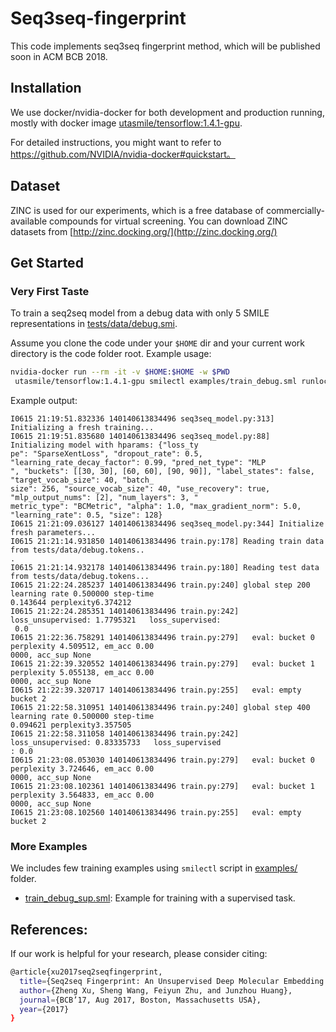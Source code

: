 # Seq3seq-fingerprint

This code implements seq3seq fingerprint method, which will be published soon in ACM BCB 2018.

## Installation

We use docker/nvidia-docker for both development and production running, mostly with docker image [utasmile/tensorflow:1.4.1-gpu](https://hub.docker.com/r/utasmile/tensorflow/).

For detailed instructions, you might want to refer to https://github.com/NVIDIA/nvidia-docker#quickstart。

## Dataset

ZINC is used for our experiments, which is a free database of commercially-available compounds for virtual screening. You can download ZINC datasets from [http://zinc.docking.org/](http://zinc.docking.org/)

## Get Started

### Very First Taste

To train a seq2seq model from a debug data with only 5 SMILE representations in [tests/data/debug.smi](tests/data/debug.smi).

Assume you clone the code under your `$HOME` dir and your current work directory is the code folder root.
Example usage:
```bash
nvidia-docker run --rm -it -v $HOME:$HOME -w $PWD
 utasmile/tensorflow:1.4.1-gpu smilectl examples/train_debug.sml runlocal
```

Example output:
```
I0615 21:19:51.832336 140140613834496 seq3seq_model.py:313] Initializing a fresh training...
I0615 21:19:51.835680 140140613834496 seq3seq_model.py:88] Initializing model with hparams: {"loss_ty
pe": "SparseXentLoss", "dropout_rate": 0.5, "learning_rate_decay_factor": 0.99, "pred_net_type": "MLP
", "buckets": [[30, 30], [60, 60], [90, 90]], "label_states": false, "target_vocab_size": 40, "batch_
size": 256, "source_vocab_size": 40, "use_recovery": true, "mlp_output_nums": [2], "num_layers": 3, "
metric_type": "BCMetric", "alpha": 1.0, "max_gradient_norm": 5.0, "learning_rate": 0.5, "size": 128}
I0615 21:21:09.036127 140140613834496 seq3seq_model.py:344] Initialize fresh parameters...
I0615 21:21:14.931850 140140613834496 train.py:178] Reading train data from tests/data/debug.tokens..
.
I0615 21:21:14.932178 140140613834496 train.py:180] Reading test data from tests/data/debug.tokens...
I0615 21:22:24.285237 140140613834496 train.py:240] global step 200 learning rate 0.500000 step-time 
0.143644 perplexity6.374212
I0615 21:22:24.285351 140140613834496 train.py:242]   loss_unsupervised: 1.7795321   loss_supervised:
 0.0
I0615 21:22:36.758291 140140613834496 train.py:279]   eval: bucket 0 perplexity 4.509512, em_acc 0.00
0000, acc_sup None
I0615 21:22:39.320552 140140613834496 train.py:279]   eval: bucket 1 perplexity 5.055138, em_acc 0.00
0000, acc_sup None
I0615 21:22:39.320717 140140613834496 train.py:255]   eval: empty bucket 2
I0615 21:22:58.310951 140140613834496 train.py:240] global step 400 learning rate 0.500000 step-time 
0.094621 perplexity3.357505
I0615 21:22:58.311058 140140613834496 train.py:242]   loss_unsupervised: 0.83335733   loss_supervised
: 0.0
I0615 21:23:08.053030 140140613834496 train.py:279]   eval: bucket 0 perplexity 3.724646, em_acc 0.00
0000, acc_sup None
I0615 21:23:08.102361 140140613834496 train.py:279]   eval: bucket 1 perplexity 3.564833, em_acc 0.00
0000, acc_sup None
I0615 21:23:08.102560 140140613834496 train.py:255]   eval: empty bucket 2
```

### More Examples

We includes few training examples using `smilectl` script in [examples/](examples/) folder.

- [train_debug_sup.sml](examples/train_debug_sup.sml): Example for training with a supervised task.

## References:
If our work is helpful for your research, please consider citing:
```bash
@article{xu2017seq2seqfingerprint,
  title={Seq2seq Fingerprint: An Unsupervised Deep Molecular Embedding for Drug Discovery},
  author={Zheng Xu, Sheng Wang, Feiyun Zhu, and Junzhou Huang},
  journal={BCB’17, Aug 2017, Boston, Massachusetts USA},
  year={2017}
}
```
